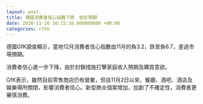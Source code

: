 ```yaml
---
layout: post
title: 德國消費者信心指數下跌　低於預期
date: 2020-11-26 16:15:16.000000000 +08:00
categories: rthk
---
```


德國GfK調查顯示，當地12月消費者信心指數由11月的負3.2，跌至負6.7，差過市場預期。

消費者信心進一步下降，由於封鎖措施打擊家庭收入預期及購買意欲。

GfK表示，雖然目前零售商店仍有營業，但自11月2日以來，餐廳、酒吧、酒店及娛樂場所關閉，影響消費者信心。新型肺炎個案增加，加劇了不確定性，消費者更審慎消費。
